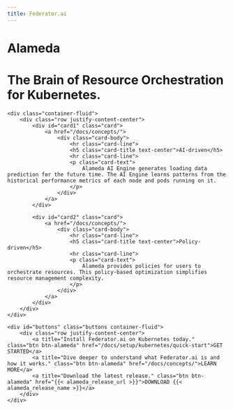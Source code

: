 ```yaml
---
title: Federator.ai
---
```

<script type="application/ld+json">
    {
        "@context": "http://schema.org",
        "@type": "Organization",
        "url": "https://containers.ai",
        "logo": "https://containers.ai/img/logo.png",
        "sameAs": [
            "https://containers.ai"
        ]
    }
</script>
<script type="application/ld+json">
    {
        "@context": "http://schema.org",
        "@type": "WebSite",
        "url": "https://containers.ai/",
        "potentialAction": {
            "@type": "SearchAction",
            "target": "https://containers.ai/search.html?q={search_term_string}",
            "query-input": "required name=search_term_string"
        }
    }
</script>
<script type="application/ld+json">
    {
      "@context": "http://schema.org/",
      "@type": "Product",
      "name": "Federator.ai",
      "image": [
          "https://containers.ai/img/logo.png"
       ],
      "description": "The Brain of Resource Orchestration for Kubernetes."
    }
</script>
<script>
    document.addEventListener("DOMContentLoaded", function() {
        document.getElementById('card1').style.opacity = "1";
        document.getElementById('card2').style.opacity = "1";
        // window.setTimeout(function() {
        //     document.getElementById('card2').style.opacity = "1";
        // }, 375);

        window.setTimeout(function() {
            document.getElementById('buttons').style.opacity = "1";
        }, 375);
        
    });
</script>

<main class="landing">
    <div class="container-fluid">
        <div class="row justify-content-center">
            <!-- {{< inline_image "landing/alameda-logo.svg" >}} -->
            <div class="hero-text">
                <h1 class="hero-label">Alameda</h1>
                <h1 class="hero-lead">The Brain of Resource Orchestration for Kubernetes.
            </div>
        </div>
    </div>

    <div class="container-fluid">
        <div class="row justify-content-center">
            <div id="card1" class="card">
                <a href="/docs/concepts/">                    
                    <div class="card-body">
                        <hr class="card-line">
                        <h5 class="card-title text-center">AI-driven</h5>
                        <hr class="card-line">
                        <p class="card-text">
                            Alameda AI Engine generates loading data prediction for the future time. The AI Engine learns patterns from the historical performance metrics of each node and pods running on it.
                        </p>
                    </div>
                </a>
            </div>

            <div id="card2" class="card">
                <a href="/docs/concepts/">
                    <div class="card-body">
                        <hr class="card-line">
                        <h5 class="card-title text-center">Policy-driven</h5>
                        <hr class="card-line">
                        <p class="card-text">
                            Alameda provides policies for users to orchestrate resources. This policy-based optimization simplifies resource management complexity.
                        </p>
                    </div>
                </a>
            </div>
        </div>
    </div>

    <div id="buttons" class="buttons container-fluid">
        <div class="row justify-content-center">
            <a title="Install Federator.ai on Kubernetes today." class="btn btn-alameda" href="/docs/setup/kubernetes/quick-start">GET STARTED</a>
            <a title="Dive deeper to understand what Federator.ai is and how it works." class="btn btn-alameda" href="/docs/concepts/">LEARN MORE</a>
            <a title="Download the latest release." class="btn btn-alameda" href="{{< alameda_release_url >}}">DOWNLOAD {{< alameda_release_name >}}</a>
        </div>
    </div>
</main>

